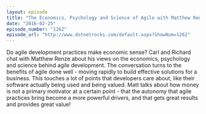 ```yaml
---
layout: episode
title: "The Economics, Psychology and Science of Agile with Matthew Renze"
date: "2016-02-25"
episode_number: "1262"
episode_url: "http://www.dotnetrocks.com/default.aspx?ShowNum=1262"
---
```


Do agile development practices make economic sense? Carl and Richard chat with Matthew Renze about his views on the economics, psychology and science behind agile development. The conversation turns to the benefits of agile done well - moving rapidly to build effective solutions for a business. This touches a lot of points that developers care about, like their software actually being used and being valued. Matt talks about how money is not a primary motivator at a certain point - that the autonomy that agile practices bring become a more powerful drivers, and that gets great results and provides great value!
